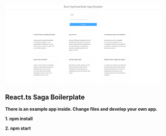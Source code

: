 ![alt text](https://github.com/kaanbayram/react-typescript-saga-boilerplate/blob/master/SAGA.png?raw=true)

## React.ts Saga Boilerplate

**There is an example app inside. Change files and develop your own app.**

**1. npm install**

**2. npm start**
